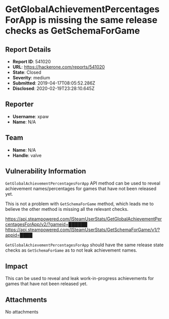 # GetGlobalAchievementPercentagesForApp is missing the same release checks as GetSchemaForGame

## Report Details
- **Report ID**: 541020
- **URL**: https://hackerone.com/reports/541020
- **State**: Closed
- **Severity**: medium
- **Submitted**: 2019-04-17T08:05:52.286Z
- **Disclosed**: 2020-02-19T23:28:10.645Z

## Reporter
- **Username**: xpaw
- **Name**: N/A

## Team
- **Name**: N/A
- **Handle**: valve

## Vulnerability Information
`GetGlobalAchievementPercentagesForApp` API method can be used to reveal achievement names/percentages for games that have not been released yet.

This is not a problem with `GetSchemaForGame` method, which leads me to believe the other method is missing all the relevant checks.

https://api.steampowered.com/ISteamUserStats/GetGlobalAchievementPercentagesForApp/v2/?gameid=██████
https://api.steampowered.com/ISteamUserStats/GetSchemaForGame/v1/?appid=████

`GetGlobalAchievementPercentagesForApp` should have the same release state checks as `GetSchemaForGame` as to not leak achievement names.

## Impact

This can be used to reveal and leak work-in-progress achievements for games that have not been released yet.

## Attachments
No attachments
